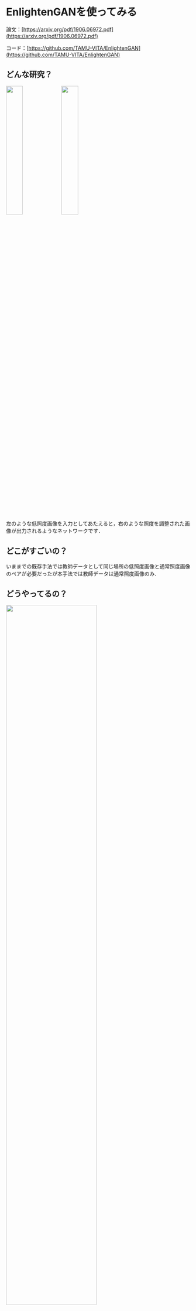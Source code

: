 # EnlightenGANを使ってみる
論文：[https://arxiv.org/pdf/1906.06972.pdf](https://arxiv.org/pdf/1906.06972.pdf)

コード：[https://github.com/TAMU-VITA/EnlightenGAN](https://github.com/TAMU-VITA/EnlightenGAN)
## どんな研究？
<img src=5_real_A.png width=30%><img src=5_fake_B.png width=30%>

左のような低照度画像を入力としてあたえると，右のような照度を調整された画像が出力されるようなネットワークです．
## どこがすごいの？
いままでの既存手法では教師データとして同じ場所の低照度画像と通常照度画像のペアが必要だったが本手法では教師データは通常照度画像のみ．
## どうやってるの？

<img src ="https://github.com/TAMU-VITA/EnlightenGAN/blob/master/assets/arch.png?raw=true" width=70%>

- GAN(LSGAN,PatchGAN)を使用している.
  - U-netを元にしたGeneraterを採用することで暗い部分に注目し画像の再構成を行う．
  - 画像全体の判別を行うGlobalDiscriminatorとランダムに取り出されたパッチ(１画像につき５パッチ)の判別を行うLocalDiscriminatorを組み合わせる．
  - attention mapとLocalDiscriminatorが存在することで画像の一部分の色が歪んでいたり周りとくらべて不自然に明るいということがなくなる． 
  
（損失関数の話とか結構大事なので，ここらへんはまた加筆します．．）
## 環境構築

1. [DockerでKerasを使ったディープラーニングの環境を構築する](https://github.com/FirstSS-Sub/Docker-Mnist)を実施してください。

2. 適当にディレクトリを作成し,そこに移動してください．
```
mkdir engan
cd engan
```
3. コードをクローンしましょう．
```
git clone https://github.com/TAMU-VITA/EnlightenGAN.git
```
4. 必要なディレクトリの作成し，必要な学習済みの重みファイル，入力ファイルなどを入れてください．([著者のgit](https://github.com/TAMU-VITA/EnlightenGAN)にアクセスするとDLするためのリンクがあります)
```
tree -d
```
を実行したときに
```
.
├── EnlightenGAN
│   ├── ablation [error opening dir]
│   ├── assets
│   ├── checkpoints [error opening dir]
│   ├── configs
│   ├── data
│   │   └── __pycache__ [error opening dir]
│   ├── datasets
│   │   └── bibtex
│   ├── imgs
│   ├── lib
│   │   ├── nn
│   │   │   ├── __pycache__ [error opening dir]
│   │   │   ├── modules
│   │   │   │   ├── __pycache__ [error opening dir]
│   │   │   │   └── tests
│   │   │   └── parallel
│   │   │       └── __pycache__ [error opening dir]
│   │   └── utils
│   │       └── data
│   ├── model
│   ├── models
│   │   └── __pycache__ [error opening dir]
│   ├── options
│   │   └── __pycache__ [error opening dir]
│   ├── scripts
│   ├── seg
│   └── util
│       └── __pycache__ [error opening dir]
├── final_dataset
│   ├── trainA
│   └── trainB
└── test_dataset
    ├── testA
    │   ├── data
    │   │   ├── DICM
    │   │   ├── LIME
    │   │   ├── MEF
    │   │   ├── NPE
    │   │   ├── VV
    │   │   ├── data 11
    │   │   │   └── NPE-ex1
    │   │   ├── data 12
    │   │   │   └── NPE-ex2
    │   │   └── data 13
    │   │       └── NPE-ex3
    │   └── image
    └── testB
```
という構造になっていれば問題ないはずです．

5. Dockerイメージを引っ張ってきて，起動します．
```
sudo docker login
sudo docker pull yaegasikk/olab-engan:latest
sudo docker run --gpus all  --shm-size=4gb -v $(pwd):/user/local -d -p 10000:22 yaegasikk/olab-engan:latest
```
ここでは使用するポート番号を適当に10000を使用していますが必要に応じて変更してください．*--shm-size*は/dev/shmに割り当てる容量を変更するオプションです．デフォルトでは64MBですが，PyTorchでは足りないようで指定しないとエラーが出ます．４GBあれば私の環境では動いたので４GBあればいいと思います．起動するときは必ず最初に作成したディレクト内で行ってください．

6. 起動したらコンテナの中にアクセスします．
```
ssh -X yaegasi@localhost -p 10000
```
このとき，パスワードは*screencast*です．また，rootでログインしてもいいですが，VScodeが使えません．

## 学習
論文のなかではバッチサイズを32にして200エポック学習するのにNvidia 1080Ti三枚使用して３時間かかったとあり，学習にはそれなりに時間がかかるようです．著者のgitによると３枚GPU用意するかバッチサイズを変更しろとのことなので学習するのにバッチサイズとGPUの枚数を変更する．
```
code ./EnlightenGAN/scripts/script.py
```
でVScodeを起動し,27行目を *--batchSize 32* から *--batchSize 16* に，37行目を *--gpu_ids 0,1,2* から *--gpu_ids 0* に変更する．(GPU二枚使用可能な場合は *--gpu_ids 0,1*とする．)

保存できたら`visdom.server`を起動する．
```
sudo nohup python -m visdom.server -port=8097
```
起動に成功したらfirefoxを起動する．
```
firefox localhost:8097 &
```
<img src=fire.png width=40%>

こんな画像がでてくるはず．やっと学習です．
```
cd cd /user/local/EnlightenGAN/
sudo python scripts/script.py --train
```
(このdockerイメージでは`python`でバージョンが3.5のPythonが動きます．`python3`で動かす環境でこのコードを動かす場合`script.py`の中を変更する必要があります．)

うまくいけばfirefoxが下のような状態になるはずです．

<img src=fire2.png width=40%>

```
RuntimeError: cuda runtime error (2) : out of memory at /pytorch/torch/lib/THC/generic/THCStorage.cu:58
```
みたいなエラーが出たらバッチサイズをさらに小さくしてください．

## 予測
低照度画像を*test_dataset/testA*の中に入れてください．上記の著者のサイト通りに入力ファイルを持ってきていればテスト用の画像がそこにいるはずです．

また，学習を行わない場合は著者のサイトから学習済みの重みファイルをDLして*checkpoints/enlightening*の中にいれてください．

```
cd /user/local/EnlightenGAN/
sudo python scripts/script.py --predict
```
で動くはずです．予測が終了したら
```
firefox ./ablation/enlightening/test_200/index.html &
```
を実行すれば

<img src=fire3.png width=40%>

ここから，結果の方をみることができます．

## 参考サイト

[yaegasikk/gui-docker](https://github.com/yaegasikk/gui-docker)
[Dockerイメージとコンテナの削除方法](https://qiita.com/tifa2chan/items/e9aa408244687a63a0ae)

## 備考
CVPR2020でEnlightenGANを上回る手法として，Zero-DCEという手法が提案されています．

論文：http://openaccess.thecvf.com/content_CVPR_2020/papers/Guo_Zero-Reference_Deep_Curve_Estimation_for_Low-Light_Image_Enhancement_CVPR_2020_paper.pdf

コード：https://github.com/Li-Chongyi/Zero-DCE

（2020年6月22日現在コード未公開）
